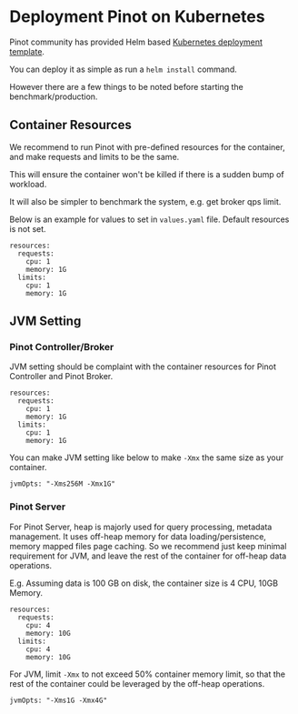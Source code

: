 # Deployment Pinot on Kubernetes

Pinot community has provided Helm based [Kubernetes deployment template](../getting-started/kubernetes-quickstart.md).

You can deploy it as simple as run a `helm install` command.

However there are a few things to be noted before starting the benchmark/production.

## Container Resources

We recommend to run Pinot with pre-defined resources for the container, and make requests and limits to be the same. 

This will ensure the container won't be killed if there is a sudden bump of workload.

It will also be simpler to benchmark the system, e.g. get broker qps limit.

Below is an example for values to set in `values.yaml` file. Default resources is not set.

```text
resources:
  requests:
    cpu: 1
    memory: 1G
  limits:
    cpu: 1
    memory: 1G
```

## JVM Setting

### Pinot Controller/Broker

JVM setting should be complaint with the container resources for Pinot Controller and Pinot Broker.

```text
resources:
  requests:
    cpu: 1
    memory: 1G
  limits:
    cpu: 1
    memory: 1G
```

You can make JVM setting like below to make `-Xmx` the same size as your container.

```text
jvmOpts: "-Xms256M -Xmx1G"
```

### Pinot Server

For Pinot Server, heap is majorly used for query processing, metadata management. It uses off-heap memory for data loading/persistence, memory mapped files page caching. So we recommend just keep minimal requirement for JVM, and leave the rest of the container for off-heap data operations.

E.g. Assuming data is 100 GB on disk, the container size is 4 CPU, 10GB Memory.

```text
resources:
  requests:
    cpu: 4
    memory: 10G
  limits:
    cpu: 4
    memory: 10G
```

For JVM, limit `-Xmx` to not exceed 50% container memory limit, so that the rest of the container could be leveraged by the off-heap operations.

```text
jvmOpts: "-Xms1G -Xmx4G"
```

